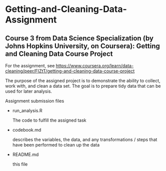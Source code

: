 # Getting-and-Cleaning-Data-Assignment

## Course 3 from Data Science Specialization (by Johns Hopkins University, on Coursera): Getting and Cleaning Data Course Project

For the assignment, see https://www.coursera.org/learn/data-cleaning/peer/FIZtT/getting-and-cleaning-data-course-project

The purpose of the assigned project is to demonstrate the ability to collect, work with, and clean a data set. The goal is to prepare tidy data that can be used for later analysis. 

Assignment submission files

 - run_analysis.R
 
    The code to fulfill the assigned task

 - codebook.md
 
    describes the variables, the data, and any transformations / steps that have been performed to clean up the data

 - README.md
 
    this file


